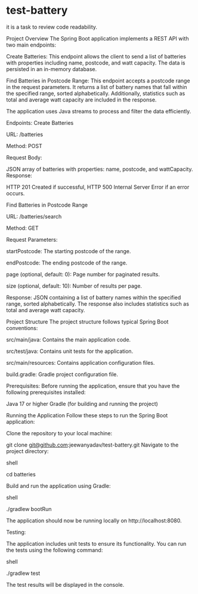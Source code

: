 # test-battery
it is a task to review code readability.

Project Overview The Spring Boot application implements a REST API with two main endpoints:

Create Batteries: This endpoint allows the client to send a list of batteries with properties including name, postcode, and watt capacity. The data is persisted in an in-memory database.

Find Batteries in Postcode Range: This endpoint accepts a postcode range in the request parameters. It returns a list of battery names that fall within the specified range, sorted alphabetically. Additionally, statistics such as total and average watt capacity are included in the response.

The application uses Java streams to process and filter the data efficiently.

Endpoints: Create Batteries

URL: /batteries

Method: POST

Request Body:

JSON array of batteries with properties: name, postcode, and wattCapacity. Response:

HTTP 201 Created if successful, HTTP 500 Internal Server Error if an error occurs.

Find Batteries in Postcode Range

URL: /batteries/search

Method: GET

Request Parameters:

startPostcode: The starting postcode of the range.

endPostcode: The ending postcode of the range.

page (optional, default: 0): Page number for paginated results.

size (optional, default: 10): Number of results per page.

Response: JSON containing a list of battery names within the specified range, sorted alphabetically. The response also includes statistics such as total and average watt capacity.

Project Structure The project structure follows typical Spring Boot conventions:

src/main/java: Contains the main application code.

src/test/java: Contains unit tests for the application.

src/main/resources: Contains application configuration files.

build.gradle: Gradle project configuration file.

Prerequisites:
Before running the application, ensure that you have the following prerequisites installed:

Java 17 or higher Gradle (for building and running the project)

Running the Application
Follow these steps to run the Spring Boot application:

Clone the repository to your local machine:

git clone git@github.com:jeewanyadav/test-battery.git
Navigate to the project directory:

shell

cd batteries

Build and run the application using Gradle:

shell

./gradlew bootRun

The application should now be running locally on http://localhost:8080.

Testing:

The application includes unit tests to ensure its functionality. You can run the tests using the following command:

shell

./gradlew test

The test results will be displayed in the console.
